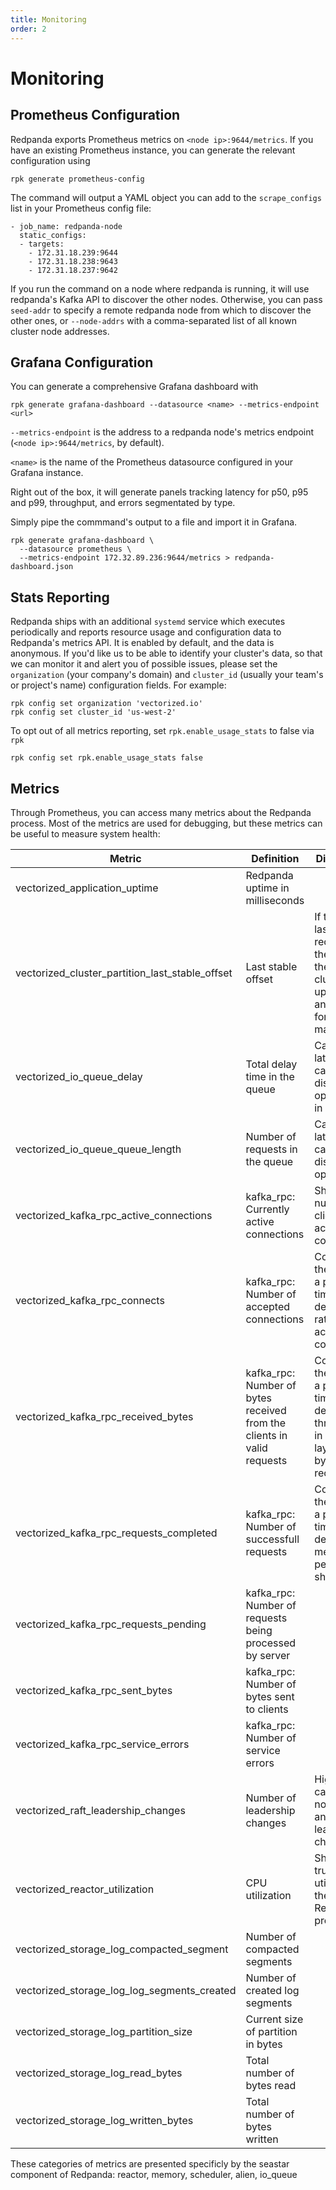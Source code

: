 ```yaml
---
title: Monitoring
order: 2
---
```

# Monitoring

## Prometheus Configuration

Redpanda exports Prometheus metrics on `<node ip>:9644/metrics`. If you have an
existing Prometheus instance, you can generate the relevant configuration using

```
rpk generate prometheus-config
```

The command will output a YAML object you can add to the `scrape_configs` list
in your Prometheus config file:

```
- job_name: redpanda-node
  static_configs:
  - targets:
    - 172.31.18.239:9644
    - 172.31.18.238:9643
    - 172.31.18.237:9642
```

If you run the command on a node where redpanda is running, it will use
redpanda's Kafka API to discover the other nodes. Otherwise, you can pass
`seed-addr` to specify a remote redpanda node from which to discover the other
ones, or `--node-addrs` with a comma-separated list of all known cluster node
addresses.

## Grafana Configuration

You can generate a comprehensive Grafana dashboard with
```
rpk generate grafana-dashboard --datasource <name> --metrics-endpoint <url>
```

`--metrics-endpoint` is the address to a redpanda node's metrics endpoint
(`<node ip>:9644/metrics`, by default).

`<name>` is the name of the Prometheus datasource configured in your
Grafana instance.

Right out of the box, it will generate panels tracking latency for p50, p95 and
p99, throughput, and errors segmentated by type.

Simply pipe the commmand's output to a file and import it in Grafana.

```
rpk generate grafana-dashboard \
  --datasource prometheus \
  --metrics-endpoint 172.32.89.236:9644/metrics > redpanda-dashboard.json
```

## Stats Reporting

Redpanda ships with an additional `systemd` service which executes periodically
and reports resource usage and configuration data to Redpanda's metrics API.
It is enabled by default, and the data is anonymous. If you'd like us to be able
to identify your cluster's data, so that we can monitor it and alert you of
possible issues, please set the `organization` (your company's domain) and
`cluster_id` (usually your team's or project's name) configuration fields. For
example:

```
rpk config set organization 'vectorized.io'
rpk config set cluster_id 'us-west-2'
```

To opt out of all metrics reporting, set `rpk.enable_usage_stats` to false via
`rpk`

```
rpk config set rpk.enable_usage_stats false
```

## Metrics

Through Prometheus, you can access many metrics about the Redpanda process.
Most of the metrics are used for debugging, but these metrics can be useful to measure system health:

| Metric | Definition | Diagnostics |
| --- | --- | --- |
| vectorized_application_uptime | Redpanda uptime in milliseconds |  |
| vectorized_cluster_partition_last_stable_offset | Last stable offset | If this is the last record received by the cluster, then the cluster is up-to-date and ready for maintenance |
| vectorized_io_queue_delay | Total delay time in the queue | Can indicate latency caused by disk operations in seconds |
| vectorized_io_queue_queue_length | Number of requests in the queue | Can indicate latency caused by disk operations |
| vectorized_kafka_rpc_active_connections | kafka_rpc: Currently active connections | Shows the number of clients actively connected |
| vectorized_kafka_rpc_connects | kafka_rpc: Number of accepted connections | Compare to the value at a previous time to derive the rate of accepted connections |
| vectorized_kafka_rpc_received_bytes | kafka_rpc: Number of bytes received from the clients in valid requests | Compare to the value at a previous time to derive the throughput in kafka layer in bytes/sec received |
| vectorized_kafka_rpc_requests_completed | kafka_rpc: Number of successfull requests | Compare to the value at a previous time to derive the messages per sec per shard |
| vectorized_kafka_rpc_requests_pending | kafka_rpc: Number of requests being processed by server |  |
| vectorized_kafka_rpc_sent_bytes | kafka_rpc: Number of bytes sent to clients |  |
| vectorized_kafka_rpc_service_errors | kafka_rpc: Number of service errors |  |
| vectorized_raft_leadership_changes | Number of leadership changes | High value can indicate nodes failing and causing leadership changes |
| vectorized_reactor_utilization | CPU utilization | Shows the true utilization of the CPU by Redpanda process |
| vectorized_storage_log_compacted_segment | Number of compacted segments |  |
| vectorized_storage_log_log_segments_created | Number of created log segments |  |
| vectorized_storage_log_partition_size | Current size of partition in bytes |  |
| vectorized_storage_log_read_bytes | Total number of bytes read |  |
| vectorized_storage_log_written_bytes | Total number of bytes written |  |

These categories of metrics are presented specificly by the seastar component of Redpanda: reactor, memory, scheduler, alien, io_queue
